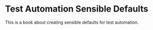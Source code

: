 # Test Automation Sensible Defaults

This is a book about creating sensible defaults for test automation.